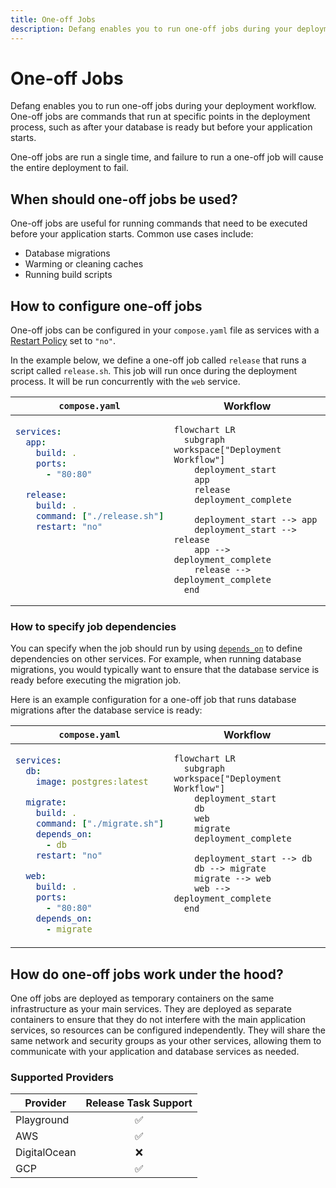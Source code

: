 ```yaml
---
title: One-off Jobs
description: Defang enables you to run one-off jobs during your deployment workflow.
---
```


# One-off Jobs
Defang enables you to run one-off jobs during your deployment workflow. One-off jobs are commands that run at specific points in the deployment process, such as after your database is ready but before your application starts.

One-off jobs are run a single time, and failure to run a one-off job will cause the entire deployment to fail.

## When should one-off jobs be used?
One-off jobs are useful for running commands that need to be executed before your application starts. Common use cases include:

- Database migrations
- Warming or cleaning caches
- Running build scripts

## How to configure one-off jobs

One-off jobs can be configured in your `compose.yaml` file as services with a [Restart Policy](https://docs.docker.com/reference/compose-file/services/#restart) set to `"no"`.

In the example below, we define a one-off job called `release` that runs a script called `release.sh`. This job will run once during the deployment process. It will be run concurrently with the `web` service.

<table width="100%">
<thead>
<tr>
<th><code>compose.yaml</code></th>
<th>Workflow</th>
</tr>
</thead>
<tbody>
<tr>
<td valign="top">

```yaml
services:
  app:
    build: .
    ports:
      - "80:80"

  release:
    build: .
    command: ["./release.sh"]
    restart: "no"
```

</td>
<td valign="top">

```mermaid
flowchart LR
  subgraph workspace["Deployment Workflow"]
    deployment_start
    app
    release
    deployment_complete

    deployment_start --> app
    deployment_start --> release
    app --> deployment_complete
    release --> deployment_complete
  end
```

</td>
</tr>
</tbody>
</table>

### How to specify job dependencies

You can specify when the job should run by using [`depends_on`](https://docs.docker.com/reference/compose-file/services/#depends_on) to define dependencies on other services. For example, when running database migrations, you would typically want to ensure that the database service is ready before executing the migration job.

Here is an example configuration for a one-off job that runs database migrations after the database service is ready:

<table width="100%">
<thead>
<tr>
<th><code>compose.yaml</code></th>
<th>Workflow</th>
</tr>
</thead>
<tbody>
<tr>
<td valign="top">

```yaml
services:
  db:
    image: postgres:latest

  migrate:
    build: .
    command: ["./migrate.sh"]
    depends_on:
      - db
    restart: "no"

  web:
    build: .
    ports:
      - "80:80"
    depends_on:
      - migrate
```

</td>
<td valign="top">

```mermaid
flowchart LR
  subgraph workspace["Deployment Workflow"]
    deployment_start
    db
    web
    migrate
    deployment_complete

    deployment_start --> db
    db --> migrate
    migrate --> web
    web --> deployment_complete
  end
```

</td>
</tr>
</tbody>
</table>

## How do one-off jobs work under the hood?

One off jobs are deployed as temporary containers on the same infrastructure as your main services. They are deployed as separate containers to ensure that they do not interfere with the main application services, so resources can be configured independently. They will share the same network and security groups as your other services, allowing them to communicate with your application and database services as needed.

### Supported Providers

| Provider       | Release Task Support |
|----------------|:--------------------:|
| Playground     |     ✅ |
| AWS            |     ✅ |
| DigitalOcean   |     ❌ |
| GCP            |     ✅ |


